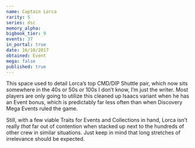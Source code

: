 ```yaml
---
name: Captain Lorca
rarity: 5
series: dsc
memory_alpha:
bigbook_tier: 9
events: 37
in_portal: true
date: 16/10/2017
obtained: Event
mega: false
published: true
---
```


This space used to detail Lorca’s top CMD/DIP Shuttle pair, which now sits somewhere in the 40s or 50s or 100s I don’t know, I’m just the writer. Most players are only going to utilize this cleaned up Isaacs variant when he has an Event bonus, which is predictably far less often than when Discovery Mega Events ruled the game.

Still, with a few viable Traits for Events and Collections in hand, Lorca isn’t really *that* far out of contention when stacked up next to the hundreds of other crew in similar situations. Just keep in mind that long stretches of irrelevance should be expected.
